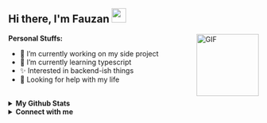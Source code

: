 ## Hi there, I'm Fauzan <img src="https://github.com/TheDudeThatCode/TheDudeThatCode/blob/master/Assets/Hi.gif" width="29px">

<img align="right" alt="GIF" height="125px" src="https://media.giphy.com/media/836HiJc7pgzy8iNXCn/giphy.gif" />

**Personal Stuffs:**
- 🔭 I’m currently working on my side project
- 🌱 I’m currently learning typescript
- ✨ Interested in backend-ish things 
- 🤔 Looking for help with my life

</div>
  <br>
<details>
  <summary><b>My Github Stats</b></summary>
    <img align="center" src="https://github-readme-stats.vercel.app/api?username=Zalleya&show_icons=true&hide_border=true&hide=issues" alt="🦉Zalleya's github stats">
</details>

<details>  
  <summary><b>Connect with me</b></summary>
  <p align="center">
    
[![Facebook](https://img.shields.io/badge/Facebook-%234267B2.svg?&style=for-the-badge&logo=facebook&logoColor=white)](https://facebook.com/-)
[![Instagram](https://img.shields.io/badge/Instagram-E4405F?style=for-the-badge&logo=instagram&logoColor=white)](https://instagram.com/_fauzann09)
[![WhatsApp](https://img.shields.io/badge/WhatsApp-25D366?style=for-the-badge&logo=whatsapp&logoColor=white)](https://wa.me/6281344291903)
 

  </p>
</details>

